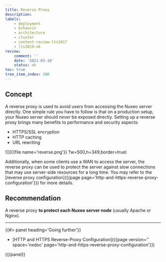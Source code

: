 ```yaml
---
title: Reverse Proxy
description:
labels:
    - deployment
    - bchauvin
    - architecture
    - cluster
    - content-review-lts2017
    - lts2019-ok
review:
    comment: ''
    date: '2021-03-10'
    status: ok
toc: true
tree_item_index: 200
---
```


## Concept

A reverse proxy is used to avoid users from accessing the Nuxeo server directly. One simple rule you have to follow is that on a production setup, your Nuxeo server should *never* be exposed directly. Setting up a reverse proxy brings many benefits to performance and security aspects:

- HTTPS/SSL encryption
- HTTP caching
- URL rewriting

![]({{file name='reverse.png'}} ?w=500,h=349,border=true)

Additionally, when some clients use a WAN to access the server, the reverse proxy can be used to protect the server against slow connections that may use server-side resources for a long time. You may refer to the [reverse proxy configuration]({{page page='http-and-https-reverse-proxy-configuration'}}) for more details.

## Recommendation

A reverse proxy **to protect each Nuxeo server node** (usually Apache or Nginx).

* * *

<div class="row" data-equalizer data-equalize-on="medium"><div class="column medium-6">{{#> panel heading='Going further'}}

- [HTTP and HTTPS Reverse-Proxy Configuration]({{page version='' space='nxdoc' page='http-and-https-reverse-proxy-configuration'}})

{{/panel}}</div><div class="column medium-6">
</div></div>
